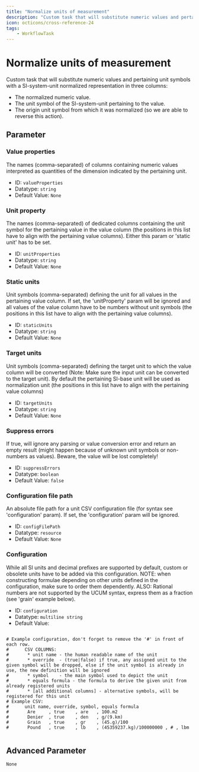 ```yaml
---
title: "Normalize units of measurement"
description: "Custom task that will substitute numeric values and pertaining unit symbols with a SI-system-unit normalized representation."
icon: octicons/cross-reference-24
tags: 
    - WorkflowTask
---
```

# Normalize units of measurement
<!-- This file was generated - DO NOT CHANGE IT MANUALLY -->



Custom task that will substitute numeric values and pertaining unit symbols with a SI-system-unit normalized representation in three columns:
* The normalized numeric value.
* The unit symbol of the SI-system-unit pertaining to the value.
* The origin unit symbol from which it was normalized (so we are able to reverse this action).


## Parameter

### Value properties

The names (comma-separated) of columns containing numeric values interpreted as quantities of the dimension indicated by the pertaining unit.

- ID: `valueProperties`
- Datatype: `string`
- Default Value: `None`



### Unit property

The names (comma-separated) of dedicated columns containing the unit symbol for the pertaining value in the value column (the positions in this list have to align with the pertaining value columns). Either this param or 'static unit' has to be set.

- ID: `unitProperties`
- Datatype: `string`
- Default Value: `None`



### Static units

Unit symbols (comma-separated) defining the unit for all values in the pertaining value column. If set, the 'unitProperty' param will be ignored and all values of the value column have to be numbers without unit symbols (the positions in this list have to align with the pertaining value columns).

- ID: `staticUnits`
- Datatype: `string`
- Default Value: `None`



### Target units

Unit symbols (comma-separated) defining the target unit to which the value column will be converted (Note: Make sure the input unit can be converted to the target unit). By default the pertaining SI-base unit will be used as normalization unit (the positions in this list have to align with the pertaining value columns)

- ID: `targetUnits`
- Datatype: `string`
- Default Value: `None`



### Suppress errors

If true, will ignore any parsing or value conversion error and return an empty result (might happen because of unknown unit symbols or non-numbers as values). Beware, the value will be lost completely!

- ID: `suppressErrors`
- Datatype: `boolean`
- Default Value: `false`



### Configuration file path

An absolute file path for a unit CSV configuration file (for syntax see 'configuration' param). If set, the 'configuration' param will be ignored.

- ID: `configFilePath`
- Datatype: `resource`
- Default Value: `None`



### Configuration

While all SI units and decimal prefixes are supported by default, custom or obsolete units have to be added via this configuration. NOTE: when constructing formulae depending on other units defined in the configuration, make sure to order them dependently. ALSO: Rational numbers are not supported by the UCUM syntax, express them as a fraction (see 'grain' example below).

- ID: `configuration`
- Datatype: `multiline string`
- Default Value:
``` text

# Example configuration, don't forget to remove the '#' in front of each row.
#      CSV COLUMNS:
#       * unit name - the human readable name of the unit
#       * override  - (true|false) if true, any assigned unit to the given symbol will be dropped, else if the unit symbol is already in use, the new definition will be ignored
#       * symbol    - the main symbol used to depict the unit
#       * equals formula - the formula to derive the given unit from already registered units
#       * [all additional columns] - alternative symbols, will be registered for this unit
# Example CSV:
#      unit name, override, symbol, equals formula
#       Are     , true    , are   , 100.m2
#       Denier  , true    , den   , g/(9.km)
#       Grain   , true    , gr    , (45.g)/100
#       Pound   , true    , lb    , (45359237.kg)/100000000 , # , lbm
     
```





## Advanced Parameter

`None`